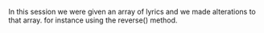 In this session we were given an array of lyrics and we made alterations to that array. for instance using the reverse() method.